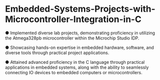 # Embedded-Systems-Projects-with-Microcontroller-Integration-in-C

● Implemented diverse lab projects, demonstrating proficiency in utilizing the Atmega328pb microcontroller within the Microchip Studio IDP.

● Showcasing hands-on expertise in embedded hardware, software, and diverse tools through practical project applications.

● Attained advanced proficiency in the C language through practical applications in embedded systems, along with the ability to seamlessly connecting IO devices to embedded computers or microcontrollers.
